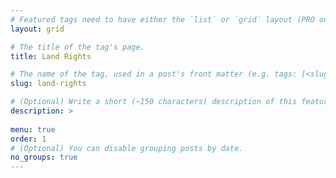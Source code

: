 ```yaml
---
# Featured tags need to have either the `list` or `grid` layout (PRO only).
layout: grid

# The title of the tag's page.
title: Land Rights

# The name of the tag, used in a post's front matter (e.g. tags: [<slug>]).
slug: land-rights

# (Optional) Write a short (~150 characters) description of this featured tag.
description: >
 
menu: true
order: 1
# (Optional) You can disable grouping posts by date.
no_groups: true
---
```

